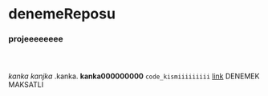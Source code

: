 # denemeReposu
### projeeeeeeee <br/> <br/> <br/> 
*kanka*
_kanjka_
.kanka.
**kanka000000000**
`code_kismiiiiiiiii`
[link](http://www.google.com)
DENEMEK MAKSATLI
